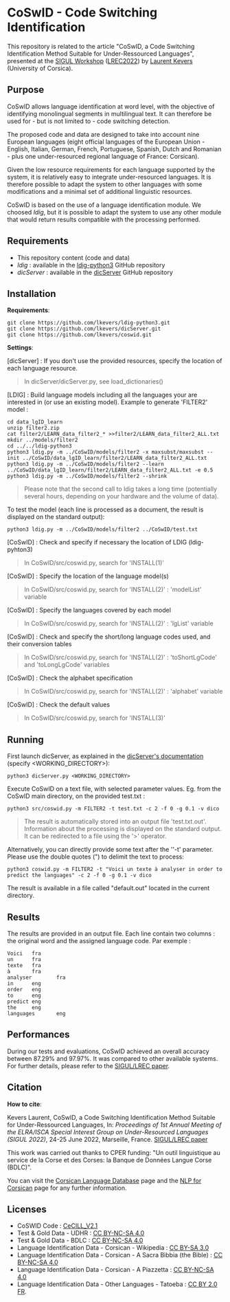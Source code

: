 # CoSwID - Code Switching Identification

This repository is related to the article "CoSwID, a Code Switching Identification Method Suitable for Under-Ressourced Languages", presented at the [SIGUL Workshop](https://sigul-2022.ilc.cnr.it/) ([LREC2022](https://lrec2022.lrec-conf.org/en/)) by [Laurent Kevers](https://orcid.org/0000-0001-5058-6706) (University of Corsica).

## Purpose

CoSwID allows language identification at word level, with the objective of identifying monolingual segments in multilingual text. It can therefore be used for - but is not limited to - code switching detection.

The proposed code and data are designed to take into account nine European languages (eight official languages of the European Union - English, Italian, German, French, Portuguese, Spanish, Dutch and Romanian - plus one under-resourced regional language of France: Corsican).

Given the low resource requirements for each language supported by the system, it is relatively easy to integrate under-resourced languages. It is therefore possible to adapt the system to other languages with some modifications and a minimal set of additional linguistic resources.

CoSwID is based on the use of a language identification module. We choosed *ldig*, but it is possible to adapt the system to use any other module that would return results compatible with the processing performed.

## Requirements

- This repository content (code and data)
- *ldig* : available in the [ldig-python3](https://github.com/lkevers/ldig-python3) GitHub repository
- *dicServer* : available in the [dicServer]() GitHub repository

## Installation

__Requirements__:

	git clone https://github.com/lkevers/ldig-python3.git
	git clone https://github.com/lkevers/dicServer.git
	git clone https://github.com/lkevers/coswid.git

__Settings__:

[dicServer] : If you don't use the provided resources, specify the location of each language resource.

> In dicServer/dicServer.py, see load_dictionaries()

[LDIG] : Build language models including all the languages your are interested in (or use an existing model). Example to generate 'FILTER2' model :

	cd data_lgID_learn
	unzip filter2.zip
	cat filter2/LEARN_data_filter2_* >>filter2/LEARN_data_filter2_ALL.txt
	mkdir ../models/filter2
	cd ../../ldig-python3
	python3 ldig.py -m ../CoSwID/models/filter2 -x maxsubst/maxsubst --init ../CoSwID/data_lgID_learn/filter2/LEARN_data_filter2_ALL.txt
	python3 ldig.py -m ../CoSwID/models/filter2 --learn ../CoSwID/data_lgID_learn/filter2/LEARN_data_filter2_ALL.txt -e 0.5
	python3 ldig.py -m ../CoSwID/models/filter2 --shrink

>	Please note that the second call to ldig takes a long time (potentially several hours, depending on your hardware and the volume of data).

To test the model (each line is processed as a document, the result is displayed on the standard output):

	python3 ldig.py -m ../CoSwID/models/filter2 ../CoSwID/test.txt

[CoSwID] : Check and specify if necessary the location of LDIG (ldig-pyhton3)

>	In CoSwID/src/coswid.py, search for 'INSTALL(1)'

[CoSwID] : Specify the location of the language model(s)

>	In CoSwID/src/coswid.py, search for 'INSTALL(2)' : 'modelList' variable

[CoSwID] : Specify the languages covered by each model

>	In CoSwID/src/coswid.py, search for 'INSTALL(2)' : 'lgList' variable

[CoSwID] : Check and specify the short/long language codes used, and their conversion tables

>	In CoSwID/src/coswid.py, search for 'INSTALL(2)' : 'toShortLgCode' and 'toLongLgCode' variables

[CoSwID] : Check the alphabet specification

>	In CoSwID/src/coswid.py, search for 'INSTALL(2)' : 'alphabet' variable

[CoSwID] : Check the default values

>	In CoSwID/src/coswid.py, search for 'INSTALL(3)'


## Running

First launch dicServer, as explained in the [dicServer's documentation](https://github.com/lkevers/dicServer) (specify <WORKING_DIRECTORY>):

	python3 dicServer.py <WORKING_DIRECTORY>

Execute CoSwID on a text file, with selected parameter values. Eg. from the CoSwID main directory, on the provided test.txt :

	python3 src/coswid.py -m FILTER2 -t test.txt -c 2 -f 0 -g 0.1 -v dico

>	The result is automatically stored into an output file 'test.txt.out'.
	Information about the processing is displayed on the standard output. It can be redirected to a file using the '>' operator.

Alternatively, you can directly provide some text after the ''-t' parameter. Please use the double quotes (") to delimit the text to process:

	python3 coswid.py -m FILTER2 -t "Voici un texte à analyser in order to predict the languages" -c 2 -f 0 -g 0.1 -v dico

The result is available in a file called "default.out" located in the current directory.


## Results

The results are provided in an output file. Each line contain two columns : the original word and the assigned language code. Par exemple :

	Voici   fra
	un      fra
	texte   fra
	à       fra
	analyser        fra
	in      eng
	order   eng
	to      eng
	predict eng
	the     eng
	languages       eng


## Performances

During our tests and evaluations, CoSwID achieved an overall accuracy between 87.29% and 97.97%.
It was compared to other available systems. For further details, please refer to the [SIGUL/LREC paper](http://www.lrec-conf.org/proceedings/lrec2022/workshops/SIGUL/pdf/2022.sigul-1.15.pdf).


## Citation

__How to cite__:

Kevers Laurent, CoSwID, a Code Switching Identification Method Suitable for Under-Ressourced Languages, In: *Proceedings of 1st Annual Meeting of the ELRA/ISCA Special Interest Group on Under-Resourced Languages (SIGUL 2022)*, 24-25 June 2022, Marseille, France.
[SIGUL/LREC paper](http://www.lrec-conf.org/proceedings/lrec2022/workshops/SIGUL/pdf/2022.sigul-1.15.pdf)

This work was carried out thanks to CPER funding: "Un outil linguistique au service de la Corse et des Corses: la Banque de Données Langue Corse (BDLC)".

You can visit the [Corsican Language Database](https://bdlc.univ-corse.fr/bdlc/corse.php) page and the [NLP for Corsican](https://bdlc.univ-corse.fr/tal/) page for any further information.

## Licenses

- CoSWID Code : [CeCILL_V2.1](http://www.cecill.info/licences/Licence_CeCILL_V2.1-fr.html)
- Test & Gold Data - UDHR : [CC BY-NC-SA 4.0](https://creativecommons.org/licenses/by-nc-sa/4.0/deed.en)
- Test & Gold Data - BDLC : [CC BY-NC-SA 4.0](https://creativecommons.org/licenses/by-nc-sa/4.0/deed.en)
- Language Identification Data - Corsican - Wikipedia : [CC BY-SA 3.0](https://creativecommons.org/licenses/by-sa/3.0/)
- Language Identification Data - Corsican - A Sacra Bìbbia (the Bible) : [CC BY-NC-SA 4.0](https://creativecommons.org/licenses/by-nc-sa/4.0/)
- Language Identification Data - Corsican - A Piazzetta : [CC BY-NC-SA 4.0](https://creativecommons.org/licenses/by-nc-sa/4.0/)
- Language Identification Data - Other Languages - Tatoeba : [CC BY 2.0 FR](https://creativecommons.org/licenses/by/2.0/fr/deed.en).

